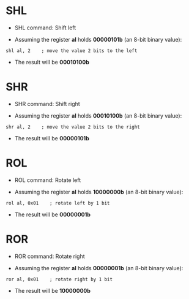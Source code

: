 # SHL
- SHL command: Shift left

- Assuming the register **al** holds **00000101b** (an 8-bit binary value):
```
shl al, 2    ; move the value 2 bits to the left
```
- The result will be **00010100b**

# SHR
- SHR command: Shift right

- Assuming the register **al** holds **00010100b** (an 8-bit binary value):
```assembly
shr al, 2    ; move the value 2 bits to the right
```
- The result will be **00000101b**

# ROL
- ROL command: Rotate left

- Assuming the register **al** holds **10000000b** (an 8-bit binary value):
```assembly
rol al, 0x01    ; rotate left by 1 bit
```
- The result will be **00000001b**

# ROR
- ROR command: Rotate right

- Assuming the register **al** holds **00000001b** (an 8-bit binary value):
```assembly
ror al, 0x01    ; rotate right by 1 bit
```
- The result will be **10000000b**